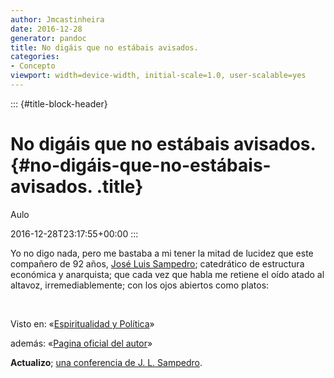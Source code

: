 ```yaml
---
author: Jmcastinheira
date: 2016-12-28
generator: pandoc
title: No digáis que no estábais avisados.
categories:
- Concepto
viewport: width=device-width, initial-scale=1.0, user-scalable=yes
---
```


::: {#title-block-header}
# No digáis que no estábais avisados. {#no-digáis-que-no-estábais-avisados. .title}

Aulo

2016-12-28T23:17:55+00:00
:::

Yo no digo nada, pero me bastaba a mi tener la mitad de lucidez que este
compañero de 92 años, [José Luis
Sampedro](http://es.wikipedia.org/wiki/Jos%C3%A9_Luis_Sampedro);
catedrático de estructura económica y anarquista; que cada vez que habla
me retiene el oído atado al altavoz, irremediablemente; con los ojos
abiertos como platos:

 

Visto en: «[Espiritualidad y
Política](http://espiritualidadypolitica.blogspot.com/2009/01/video-entrevista-jose-luis-sampedro-el.html)»

además: «[Pagina oficial del
autor](http://www.clubcultura.com/clubliteratura/clubescritores/sampedro/home.htm)»

**Actualizo**; [una conferencia de J. L.
Sampedro](http://www.redescristianas.net/2009/02/06/la-globalizacion-hace-mas-ricos-a-los-ricos-y-mas-pobres-a-los-pobresjose-luis-sampedro/).
